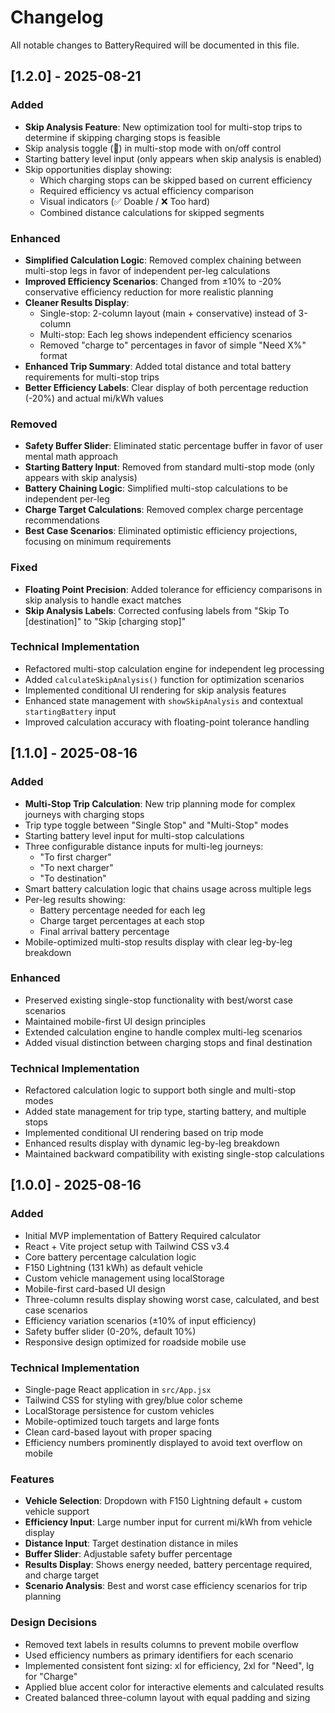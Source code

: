 # Changelog

All notable changes to BatteryRequired will be documented in this file.

## [1.2.0] - 2025-08-21

### Added
- **Skip Analysis Feature**: New optimization tool for multi-stop trips to determine if skipping charging stops is feasible
- Skip analysis toggle (🎯) in multi-stop mode with on/off control
- Starting battery level input (only appears when skip analysis is enabled)
- Skip opportunities display showing:
  - Which charging stops can be skipped based on current efficiency
  - Required efficiency vs actual efficiency comparison
  - Visual indicators (✅ Doable / ❌ Too hard)
  - Combined distance calculations for skipped segments

### Enhanced
- **Simplified Calculation Logic**: Removed complex chaining between multi-stop legs in favor of independent per-leg calculations
- **Improved Efficiency Scenarios**: Changed from ±10% to -20% conservative efficiency reduction for more realistic planning
- **Cleaner Results Display**: 
  - Single-stop: 2-column layout (main + conservative) instead of 3-column
  - Multi-stop: Each leg shows independent efficiency scenarios
  - Removed "charge to" percentages in favor of simple "Need X%" format
- **Enhanced Trip Summary**: Added total distance and total battery requirements for multi-stop trips
- **Better Efficiency Labels**: Clear display of both percentage reduction (-20%) and actual mi/kWh values

### Removed
- **Safety Buffer Slider**: Eliminated static percentage buffer in favor of user mental math approach
- **Starting Battery Input**: Removed from standard multi-stop mode (only appears with skip analysis)
- **Battery Chaining Logic**: Simplified multi-stop calculations to be independent per-leg
- **Charge Target Calculations**: Removed complex charge percentage recommendations
- **Best Case Scenarios**: Eliminated optimistic efficiency projections, focusing on minimum requirements

### Fixed
- **Floating Point Precision**: Added tolerance for efficiency comparisons in skip analysis to handle exact matches
- **Skip Analysis Labels**: Corrected confusing labels from "Skip To [destination]" to "Skip [charging stop]"

### Technical Implementation
- Refactored multi-stop calculation engine for independent leg processing
- Added `calculateSkipAnalysis()` function for optimization scenarios
- Implemented conditional UI rendering for skip analysis features
- Enhanced state management with `showSkipAnalysis` and contextual `startingBattery` input
- Improved calculation accuracy with floating-point tolerance handling

## [1.1.0] - 2025-08-16

### Added
- **Multi-Stop Trip Calculation**: New trip planning mode for complex journeys with charging stops
- Trip type toggle between "Single Stop" and "Multi-Stop" modes
- Starting battery level input for multi-stop calculations
- Three configurable distance inputs for multi-leg journeys:
  - "To first charger" 
  - "To next charger"
  - "To destination"
- Smart battery calculation logic that chains usage across multiple legs
- Per-leg results showing:
  - Battery percentage needed for each leg
  - Charge target percentages at each stop
  - Final arrival battery percentage
- Mobile-optimized multi-stop results display with clear leg-by-leg breakdown

### Enhanced
- Preserved existing single-stop functionality with best/worst case scenarios
- Maintained mobile-first UI design principles
- Extended calculation engine to handle complex multi-leg scenarios
- Added visual distinction between charging stops and final destination

### Technical Implementation
- Refactored calculation logic to support both single and multi-stop modes
- Added state management for trip type, starting battery, and multiple stops
- Implemented conditional UI rendering based on trip mode
- Enhanced results display with dynamic leg-by-leg breakdown
- Maintained backward compatibility with existing single-stop calculations

## [1.0.0] - 2025-08-16

### Added
- Initial MVP implementation of Battery Required calculator
- React + Vite project setup with Tailwind CSS v3.4
- Core battery percentage calculation logic
- F150 Lightning (131 kWh) as default vehicle
- Custom vehicle management using localStorage
- Mobile-first card-based UI design
- Three-column results display showing worst case, calculated, and best case scenarios
- Efficiency variation scenarios (±10% of input efficiency)
- Safety buffer slider (0-20%, default 10%)
- Responsive design optimized for roadside mobile use

### Technical Implementation
- Single-page React application in `src/App.jsx`
- Tailwind CSS for styling with grey/blue color scheme
- LocalStorage persistence for custom vehicles
- Mobile-optimized touch targets and large fonts
- Clean card-based layout with proper spacing
- Efficiency numbers prominently displayed to avoid text overflow on mobile

### Features
- **Vehicle Selection**: Dropdown with F150 Lightning default + custom vehicle support
- **Efficiency Input**: Large number input for current mi/kWh from vehicle display
- **Distance Input**: Target destination distance in miles  
- **Buffer Slider**: Adjustable safety buffer percentage
- **Results Display**: Shows energy needed, battery percentage required, and charge target
- **Scenario Analysis**: Best and worst case efficiency scenarios for trip planning

### Design Decisions
- Removed text labels in results columns to prevent mobile overflow
- Used efficiency numbers as primary identifiers for each scenario
- Implemented consistent font sizing: xl for efficiency, 2xl for "Need", lg for "Charge"
- Applied blue accent color for interactive elements and calculated results
- Created balanced three-column layout with equal padding and sizing
